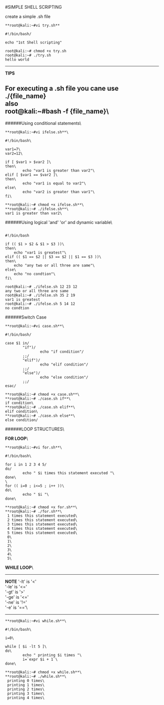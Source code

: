 #SIMPLE SHELL SCRIPTING

create a simple .sh file

```
**root@kali:~#vi try.sh**

#!/bin/bash/

echo "1st Shell scripting"

root@kali:~# chmod +x try.sh
root@kali:~# ./try.sh
hello world
```
---
**TIPS**

For executing a .sh file you cane use ./{file_name}\
also\
root@kali:~#bash -f {file_name}\
---

######Using conditional statements\

```
**root@kali:~#vi ifelse.sh**\

#!/bin/bash\

var1=7\
var2=12\

if [ $var1 > $var2 ]\
then\
        echo "var1 is greater than var2"\
elif [ $var1 == $var2 ]\
then\
        echo "var1 is equal to var2"\
else\
        echo "var2 is greater than var1"\
fi\

**root@kali:~# chmod +x ifelse.sh**\
**root@kali:~# ./ifelse.sh**\
var1 is greater than var2\

```
######Using logical 'and' 'or' and dynamic variable\

```

#!/bin/bash

if (( $1 > $2 & $1 > $3 ))\
then\
	echo "var1 is greatest"\
elif (( $1 == $2 || $3 == $2 || $1 == $3 ))\
then\
	echo "any two or all three are same"\
else\
	echo "no condtion"\
fi\

root@kali:~# ./ifelse.sh 12 23 12
any two or all three are same
root@kali:~# ./ifelse.sh 35 2 19
var1 is greatest
root@kali:~# ./ifelse.sh 5 14 12
no condtion

```
######Switch Case

```
**root@kali:~#vi case.sh**\

#!/bin/bash/

case $1 in/
        "if")/
                echo "if condition"/
        ;;/
        "elif")/
                echo "elif condition"/
        ;;/
        "else")/
                echo "else condition"/
        ;;/
esac/

**root@kali:~# chmod +x case.sh**\
**root@kali:~# ./case.sh if**\
if condition\
**root@kali:~# ./case.sh elif**\
elif condition\
**root@kali:~# ./case.sh else**\
else condition/

```

######LOOP STRUCTURES\

**FOR LOOP**\

```
**root@kali:~#vi for.sh**\

#!/bin/bash\

for i in 1 2 3 4 5/
do/
        echo " $i times this statement executed "\
done\
\
for (( i=0 ; i<=5 ; i++ ))\
do\
        echo " $i "\
done\

**root@kali:~# chmod +x for.sh**\
**root@kali:~# ./for.sh**\
 1 times this statement executed\
 2 times this statement executed\
 3 times this statement executed\
 4 times this statement executed\
 5 times this statement executed\
 0\
 1\
 2\
 3\
 4\
 5\

 ```
**WHILE LOOP**\

---
**NOTE**
'-lt' is '<'\
'-le' is '<='\
'-gt' is '>'\
'-ge' is '<='\
'-ne' is '!='\
'-e'  is '=='\

---

```
**root@kali:~#vi while.sh**\

#!/bin/bash\

i=0\

while [ $i -lt 5 ]\
do\
        echo " printing $i times "\
        i=`expr $i + 1`\
done\

**root@kali:~# chmod +x while.sh**\
**root@kali:~# ./while.sh**\
 printing 0 times\
 printing 1 times\
 printing 2 times\
 printing 3 times\
 printing 4 times\

 ```
